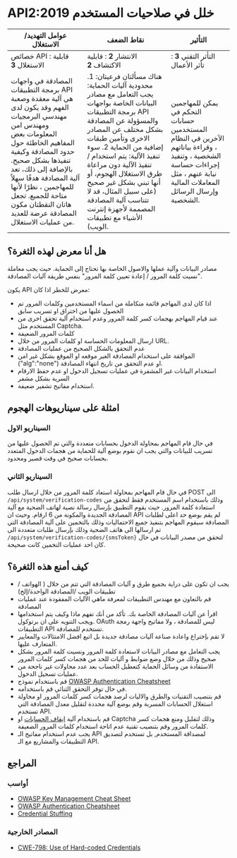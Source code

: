 # API2:2019 خلل في صلاحيات المستخدم

| عوامل التهديد/ الاستغلال                                                                                                                                                                                                                                                                                                                      | نقاط الضعف	                                                                                                                                                                                                                                                                                                                                                                                                   | التأثير	                                                                                                                                                                  |
|-----------------------------------------------------------------------------------------------------------------------------------------------------------------------------------------------------------------------------------------------------------------------------------------------------------------------------------------------|---------------------------------------------------------------------------------------------------------------------------------------------------------------------------------------------------------------------------------------------------------------------------------------------------------------------------------------------------------------------------------------------------------------|---------------------------------------------------------------------------------------------------------------------------------------------------------------------------|
| خصائص API : قابلية الاستغلال **3**                                                                                                                                                                                                                                                                                                                | الانتشار **2** : قابلية الاكتشاف  **2**	                                                                                                                                                                                                                                                                                                                                                                             | التأثر التقني **3** : تأثر الأعمال	                                                                                                                                          |
| المصادقة في واجهات برمجة التطبيقات API هي آلية معقدة وصعبة الفهم وقد يكون لدى مهندسي البرمجيات ومهندس امن المعلومات بعض المفاهيم الخاطئة حول حدود المصادقة وكيفية تنفيذها بشكل صحيح. بالإضافة إلى ذلك، تعد آلية المصادقة هدفًا سهلاً للمهاجمين ، نظرًا لأنها متاحة للجميع. تجعل هاتان النقطتان مكون المصادقة عرضة للعديد من عمليات الاستغلال. | هناك مسألتان فرعيتان: 1. محدودية آليات الحماية: يجب التعامل مع مصادر البيانات الخاصة بواجهات برمجة التطبيقات API والمسؤولة عن المصادقة بشكل مختلف عن المصادر الاخرى وتأمين طبقات إضافية من الحماية 2. سوء تنفيذ الآلية: يتم استخدام / تنفيذ الآلية دون مراعاة طرق الاستغلال الهجوم، أو أنها تبني بشكل غير صحيح (على سبيل المثال، قد لا تتناسب آلية المصادقة المصممة لأجهزة إنترنت الأشياء مع تطبيقات الويب).	 | يمكن للمهاجمين التحكم في حسابات المستخدمين الآخرين في النظام ، وقراءة بياناتهم الشخصية ، وتنفيذ إجراءات حساسة نيابة عنهم ، مثل المعاملات المالية وإرسال الرسائل الشخصية.	 |


## هل أنا معرض لهذه الثغرة؟

مصادر البيانات وآلية عملها والاصول الخاصة بها تحتاج إلى الحماية. حيث يجب معاملة "نسيت كلمة المرور / إعادة تعيين كلمة المرور" بنفس طريقة آليات المصادقة.
    
 يكون API معرض للخطر اذا كان: 
 * اذا كان لدى المهاجم قائمة متكاملة من اسماء المستخدمين وكلمات المرور تم الحصول عليها من اختراق او تسريب سابق
 * عند قيام المهاجم بهجمات كسر كلمة المرور وعدم استخدام آلية تحقق اخرى من المستخدم مثل Captcha.
 * كلمات المرور الضعيفة
 * ارسال المعلومات الحساسة او كلمات المرور من خلال URL.
 * عدم التحقق بالشكل الصحيح من عمليات المصادقة
 * الموافقة على استخدام المصادقة الغير موقعه او الموقع بشكل غير امن ("alg":"none") او عدم التحقق من تاريخ انتهاء المصادقة.
 * استخدام البيانات غير المشفرة في عمليات تسجيل الدخول او عدم حفظ الارقام السرية بشكل مشفر
 * استخدام مفاتيح تشفير ضعيفة.


## امثلة على سيناريوهات الهجوم

### السيناريو الاول

 في حال قام المهاجم بمحاولة الدخول بحسابات متعددة والتي تم الحصول عليها من تسريب للبيانات والتي يجب ان نقوم بوضع آلية للحماية من هجمات الدخول المتعدد بحسابات صحيح في وقت قصير ومحدود.

### السيناريو الثاني

في حال قام المهاجم بمحاولة استعاد كلمة المرور من خلال ارسال طلب POST الى `/api/system/verification-codes` وذلك باستخدام اسم المستخدم فقط لتحقق من استعادة كلمة المرور. حيث يقوم التطبيق بإرسال رسالة نصية لهاتف الضحية مع آلية المصادقة الجديدة والمكونة من 6 ارقام. وحيث ان API لم يقم بوضع حد اعلى لطلبات المصادقة سيقوم المهاجم بتنفيذ جميع الاحتماليات وذلك بالتخمين على آلية المصادقة التي تم ارسالها الى هاتف الضحية وذلك بإرسال طلبات متعددة الى `/api/system/verification-codes/{smsToken}` لتحقق من مصدر البيانات في حال كان احد عمليات التخمين كانت صحيحة.
    

## كيف أمنع هذه الثغرة؟

*  يجب ان تكون على دراية بجميع طرق و آليات المصادقة التي تتم من خلال ( الهواتف /تطبيقات الويب /المصادقة الواحدة/إلخ)
*  قم بالتعاون مع مهندس التطبيقات لمعرفة ماهي الآليات المفقودة عند عمليات المصادقة 
*  اقرأ عن آليات المصادقة الخاصة بك. تأكد من أنك تفهم ماذا وكيف يتم استخدامها ويجب التنويه على ان برتوكول. OAuth ليس للمصادقة ، ولا مفاتيح واجهة رمجة التطبيقات API تستخدم للمصادقة.
*  لا تقم بإختراع واعادة صناعة آليات مصادقة جديدة بل اتبع افضل الامتثالات والمعايير المتعارف عليها.
* يجب التعامل مع مصادر البيانات لاستعادة كلمة المرور ونسيت كلمة المرور بشكل صحيح وذلك من خلال وضع ضوابط و آليات للحد من هجمات كسر كلمات المرور 
*  الاستفادة من وسائل الحماية كتعطيل الحساب بعد عدد محاولات غير ناجحة من عمليات تسجيل الدخول.
*  قم باستخدام نموذج [OWASP Authentication Cheatsheet][3]
*  في حال توفر التحقق الثنائي قم باستخدامه.
*  قم بتنصيب التقنيات والطرق والاليات لرصد هجمات كسر كلمات المرور او محاولة استغلال الحسابات المسربة وقم بوضع آلية محددة لتقليل معدل المصادقة التي تستخدم  API.
*  قم باستخدام آلية [ايقاف الحسابات][4] او Captcha وذلك لتقليل ومنع هجمات كسر كلمات المرور وقم بتنصيب تقنية عدم اتاحة استخدام كلمات المرور الضعيفة.
*  يجب عدم استخدام مفاتيح الـ API لمصداقة المستخدم, بل تستخدم لتصديق التطبيقات والمشاريع مع الـ API.

## المراجع

### أواسب

* [OWASP Key Management Cheat Sheet][6]
* [OWASP Authentication Cheatsheet][3]
* [Credential Stuffing][1]

### المصادر الخارجية

* [CWE-798: Use of Hard-coded Credentials][7]

[1]: https://www.owasp.org/index.php/Credential_stuffing
[2]: https://github.com/danielmiessler/SecLists
[3]: https://cheatsheetseries.owasp.org/cheatsheets/Authentication_Cheat_Sheet.html
[4]: https://www.owasp.org/index.php/Testing_for_Weak_lock_out_mechanism_(OTG-AUTHN-003)
[5]: https://cloud.google.com/endpoints/docs/openapi/when-why-api-key
[6]: https://www.owasp.org/index.php/Key_Management_Cheat_Sheet
[7]: https://cwe.mitre.org/data/definitions/798.html
